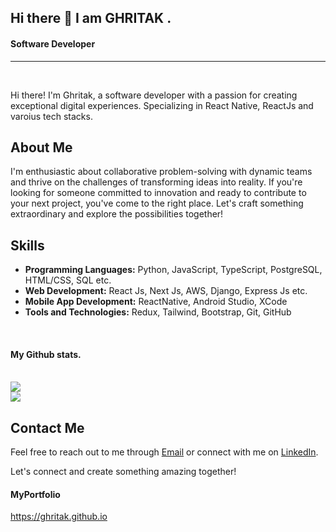 ## Hi there 👋 I am GHRITAK . 

#### Software Developer

---
<br />

Hi there! I'm Ghritak, a software developer with a passion for creating exceptional digital experiences. Specializing in React Native, ReactJs and varoius tech stacks.

## About Me

I'm enthusiastic about collaborative problem-solving with dynamic teams and thrive on the challenges of transforming ideas into reality. If you're looking for someone committed to innovation and ready to contribute to your next project, you've come to the right place. Let's craft something extraordinary and explore the possibilities together!

## Skills

- **Programming Languages:** Python, JavaScript, TypeScript, PostgreSQL, HTML/CSS, SQL etc.
- **Web Development:** React Js, Next Js, AWS, Django, Express Js etc.
- **Mobile App Development:** ReactNative, Android Studio, XCode
- **Tools and Technologies:** Redux, Tailwind, Bootstrap, Git, GitHub
                  
<br />

#### My Github stats.
<br />
<img src="https://github-readme-stats.vercel.app/api/top-langs/?username=ghritak&layout=compact">
<br />
<img src="https://github-readme-stats.vercel.app/api?username=ghritak">
<br />


## Contact Me

Feel free to reach out to me through [Email](mailto:ghritakjyotikalita@gmail.com) or connect with me on [LinkedIn](https://www.linkedin.com/in/ghritak-jyoti-kalita-a1915415a/).

Let's connect and create something amazing together!

#### MyPortfolio
https://ghritak.github.io
